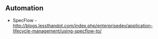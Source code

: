 ## Automation
* SpecFlow - http://blogs.lessthandot.com/index.php/enterprisedev/application-lifecycle-management/using-specflow-to/
